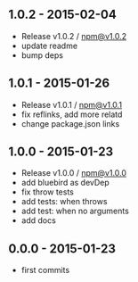 

## 1.0.2 - 2015-02-04
- Release v1.0.2 / npm@v1.0.2
- update readme
- bump deps

## 1.0.1 - 2015-01-26
- Release v1.0.1 / npm@v1.0.1
- fix reflinks, add more relatd
- change package.json links

## 1.0.0 - 2015-01-23
- Release v1.0.0 / npm@v1.0.0
- add bluebird as devDep
- fix throw tests
- add tests: when throws
- add test: when no arguments
- add docs

## 0.0.0 - 2015-01-23
- first commits